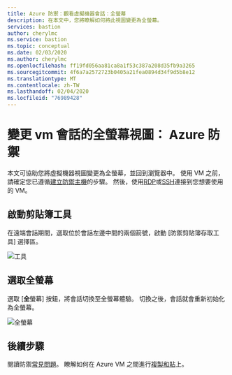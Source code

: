 ```yaml
---
title: Azure 防禦：觀看虛擬機器會話：全螢幕
description: 在本文中，您將瞭解如何將此視圖變更為全螢幕。
services: bastion
author: cherylmc
ms.service: bastion
ms.topic: conceptual
ms.date: 02/03/2020
ms.author: cherylmc
ms.openlocfilehash: ff19fd056aa81ca8a1f53c387a208d35fb9a3265
ms.sourcegitcommit: 4f6a7a2572723b0405a21fea0894d34f9d5b8e12
ms.translationtype: MT
ms.contentlocale: zh-TW
ms.lasthandoff: 02/04/2020
ms.locfileid: "76989428"
---
```

# <a name="change-to-full-screen-view-for-a-vm-session-azure-bastion"></a>變更 vm 會話的全螢幕視圖： Azure 防禦

本文可協助您將虛擬機器視圖變更為全螢幕，並回到瀏覽器中。 使用 VM 之前，請確定您已遵循[建立防禦主機](bastion-create-host-portal.md)的步驟。 然後，使用[RDP](bastion-connect-vm-rdp.md)或[SSH](bastion-connect-vm-ssh.md)連接到您想要使用的 VM。

## <a name="launch-the-clipboard-tool"></a>啟動剪貼簿工具

在遠端會話期間，選取位於會話左邊中間的兩個箭號，啟動 [防禦剪貼簿存取工具] 選擇區。

![工具](./media/bastion-vm-manage/left.png)

## <a name="select-full-screen"></a>選取全螢幕

選取 [**全**螢幕] 按鈕，將會話切換至全螢幕體驗。 切換之後，會話就會重新初始化為全螢幕。

![全螢幕](./media/bastion-vm-manage/full-screen.png)
 
## <a name="next-steps"></a>後續步驟

閱讀防禦[常見問題](bastion-faq.md)。
瞭解如何在 Azure VM 之間進行[複製和貼](bastion-vm-copy-paste.md)上。
